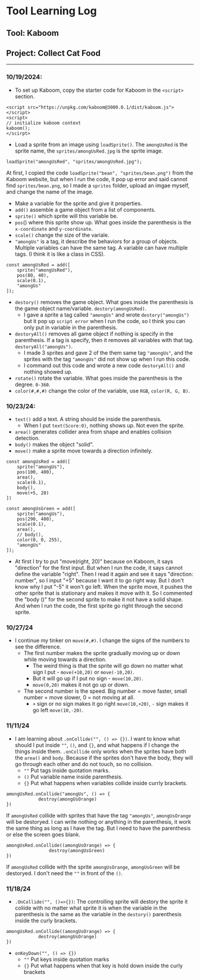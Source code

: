 # Tool Learning Log

## Tool: **Kaboom**

## Project: **Collect Cat Food**

---

### 10/19/2024:
- To set up Kaboom, copy the starter code for Kaboom in the `<script>` section.
``` JS
<script src="https://unpkg.com/kaboom@3000.0.1/dist/kaboom.js"></script>
<script>
// initialize kaboom context
kaboom();
</scirpt>
```

- Load a sprite from an image using `loadSprite()`. The `amongUsRed` is the sprite name, the `sprites/amongUsRed.jpg` is the sprite image.
``` JS
loadSprite("amongUsRed", "sprites/amongUsRed.jpg");
```
At first, I copied the code `loadSprite("bean", "sprites/bean.png")` from the Kaboom website, but when I run the code, it pop up error and said cannot find `sprites/bean.png`, so I made a `sprites` folder, upload an imgae myself, and change the name of the image.

- Make a variable for the sprite and give it properties.
- `add()` assemble a game object from a list of components.
- `sprite()` which sprite will this variable be.
- `pos`() where this sprite show up. What goes inside the parenthesis is the `x-coordinate` and `y-coordinate`.
- `scale()` change the size of the variale.
- `"amongUs"` is a tag, it describe the behaviors for a group of objects. Multiple variables can have the same tag. A variable can have multiple tags. (I think it is like a class in CSS).
``` JS
const amongUsRed = add([
    sprite("amongUsRed"),
    pos(80, 40),
    scale(0.1),
    "amongUs"
]);
```
- `destory()` removes the game object. What goes inside the parenthesis is the game object name/variable. `destory(amongUsRed)`.
   - I gave a sprite a tag called `"amongUs"` and wrote `destory("amongUs")` but it pop up `script error` when I run the code, so I think you can only put in variable in the parenthesis.
- `destoryAll()` removes all game object if nothing is specify in the parenthesis. If a tag is specify, then it removes all variables with that tag. `destoryAll("amongUs")`.
    - I made 3 sprites and gave 2 of the them same tag `"amongUs"`, and the sprites with the tag `"amongUs"` did not show up when I run this code.
    - I command out this code and wrote a new code `destoryAll()` and nothing showed up.
- `rotate()` rotate the variable. What goes inside the parenthesis is the degree. `0-360`.
- `color(#,#,#)` change the color of the variable, use `RGB`, `color(R, G, B)`.


### 10/23/24:
- `text()` add a text. A string should be inside the parenthesis.
    - When I put `text(Score:0)`, nothing shows up. Not even the sprite.
- `area()` generates collider area from shape and enables collision detection.
- `body()` makes the object "solid".
- `move()` make a sprite move towards a direction infinitely.

``` JS
const amongUsRed = add([
    sprite("amongUs"),
    pos(100, 400),
    area(),
    scale(0.1),
    body(),
    move(+5, 20)
])

const amongUsGreen = add([
    sprite("amongUs"),
    pos(290, 400),
    scale(0.1),
    area(),
    // body(),
    color(0, 0, 255),
    "amongUs"
]);
```
- At first I try to put "move(right, 20)" because on Kaboom, it says "direction" for the first input. But when I run the code, it says cannot define the variable "right". Then I read it again and see it says "direction: number", so I input "+5" because I want it to go right way. But I don't know why I put "-5" it won't go left. When the sprite move, it pushes the other sprite that is stationary and makes it move with it. So I commented the "body ()" for the second sprite to make it not have a solid shape. And when I run the code,  the first sprite go right through the second sprite.

### 10/27/24
- I continue my tinker on `move(#,#)`. I change the signs of the numbers to see the difference.
    - The first number makes the sprite gradually moving up or down while moving towards a direction.
        - The weird thing is that the sprite will go down no matter what sign I put - `move(+10,20)` or `move(-10,20)`.
        - But it will go up if I put no sign - `move(10,20)`.
        - `move(0,20)` makes it not go up or down.
    - The second number is the speed. Big number = move faster, small number = move slower, 0 = not moving at all.
        - `+` sign or no sign makes it go right `move(10,+20)`, `-` sign makes it go left `move(10,-20)`.
### 11/11/24
- I am learning about `.onCollide("", () => {})`. I want to know what should I put inside `""`, `()`, and `{}`, and what happens if I change the things inside them. `.onCollide` only works when the sprites have both the `area()` and `body`. Because if the sprites don't have the body, they will go through each other and do not touch, so no collision.
    - `""` Put tags inside quotation marks.
    - `()` Put variable name inside parenthesis.
    - `{}` Put what happens when variables collide inside currly brackets.
``` JS
amongUsRed.onCollide("amongUs", () => {
            destroy(amongUsOrange)
})
 ```
If `amongUsRed` collide with sprites that have the tag `"amongUs"`, `amongUsOrange` will be destoryed. I can write nothing or anything in the parenthesis, it work the same thing as long as I have the tag. But I need to have the parenthesis or else the screen goes blank.

``` JS
amongUsRed.onCollide((amongUsOrange) => {
                destroy(amongUsGreen)
})
```
If `amongUsRed` collide with the sprite `amongUsOrange`, `amongUsGreen` will be destoryed. I don't need the `""` in front of the `()`.

### 11/18/24
- `.OnCollide("", ()=>{})`: The controlling sprite will destory the sprite it coliide with no matter what sprite it is when the variable in the parenthesis is the same as the variable in the `destory()` parenthesis inside the curly brackets.
``` JS
amongUsRed.onCollide((amongUsOrange) => {
            destroy(amongUsOrange)
})
```

- `onKeyDown("", () => {})`
    - `""` Put keys inside quotation marks
    - `{}` Put what happens when that key is hold down inside the curly brackets 


<!--
* Links you used today (websites, videos, etc)
* Things you tried, progress you made, etc
* Challenges, a-ha moments, etc
* Questions you still have
* What you're going to try next
-->
